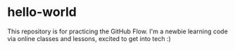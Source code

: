 # hello-world
This repository is for practicing the GitHub Flow.
I'm a newbie learning code via online classes and lessons, excited to get into tech :) 
